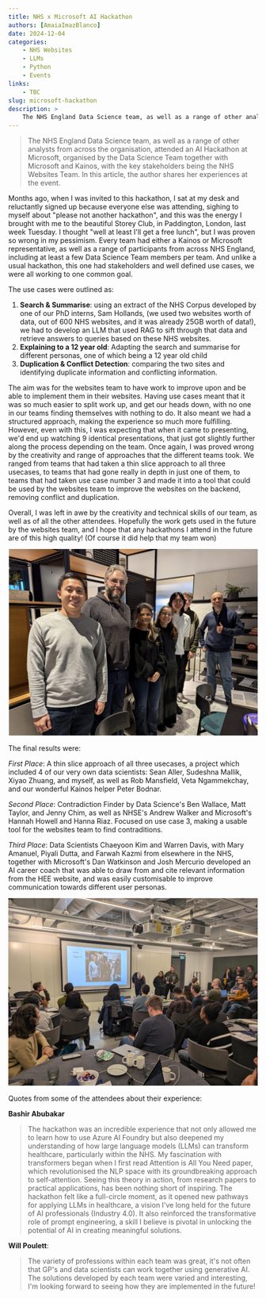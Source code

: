 ```yaml
---
title: NHS x Microsoft AI Hackathon
authors: [AmaiaImazBlanco]
date: 2024-12-04
categories: 
    - NHS Websites
    - LLMs
    - Python
    - Events
links:
    - TBC
slug: microsoft-hackathon
description: >
    The NHS England Data Science team, as well as a range of other analysts from across the organisation, attended an AI Hackathon at Microsoft, organised by the Data Science Team together with Microsoft and Kainos, with the key stakeholders being the NHS Websites Team. 
---
```


> The NHS England Data Science team, as well as a range of other analysts from across the organisation, attended an AI Hackathon at Microsoft, organised by the Data Science Team together with Microsoft and Kainos, with the key stakeholders being the NHS Websites Team. In this article, the author shares her experiences at the event. 

<!-- more -->

Months ago, when I was invited to this hackathon, I sat at my desk and reluctantly signed up because everyone else was attending, sighing to myself about "please not another hackathon", and this was the energy I brought with me to the beautiful Storey Club, in Paddington, London, last week Tuesday. I thought "well at least I'll get a free lunch", but I was proven so wrong in my pessimism. Every team had either a Kainos or Microsoft representative, as well as a range of participants from across NHS England, including at least a few Data Science Team members per team. And unlike a usual hackathon, this one had stakeholders and well defined use cases, we were all working to one common goal. 

The use cases were outlined as: 

1. **Search & Summarise**: using an extract of the NHS Corpus developed by one of our PhD interns, Sam Hollands, (we used two websites worth of data, out of 600 NHS websites, and it was already 25GB worth of data!), we had to develop an LLM that used RAG to sift through that data and retrieve answers to queries based on these NHS websites.
2. **Explaining to a 12 year old**: Adapting the search and summarise for different personas, one of which being a 12 year old child
3. **Duplication & Conflict Detection**: comparing the two sites and identifying duplicate information and conflicting information.

The aim was for the websites team to have work to improve upon and be able to implement them in their websites. Having use cases meant that it was so much easier to split work up, and get our heads down, with no one in our teams finding themselves with nothing to do. It also meant we had a structured approach, making the experience so much more fulfilling. However, even with this, I was expecting that when it came to presenting, we'd end up watching 9 identical presentations, that just got slightly further along the process depending on the team. Once again, I was proved wrong by the creativity and range of approaches that the different teams took. We ranged from teams that had taken a thin slice approach to all three usecases, to teams that had gone really in depth in just one of them, to teams that had taken use case number 3 and made it into a tool that could be used by the websites team to improve the websites on the backend, removing conflict and duplication. 

Overall, I was left in awe by the creativity and technical skills of our team, as well as of all the other attendees. Hopefully the work gets used in the future by the websites team, and I hope that any hackathons I attend in the future are of this high quality! (Of course it did help that my team won)

![Picture of team 9, the winning team](../../images/microsoft-hackathon/team9.JPG)

The final results were: 

*First Place*: A thin slice approach of all three usecases, a project which included 4 of our very own data scientists: Sean Aller, Sudeshna Mallik, Xiyao Zhuang, and myself, as well as Rob Mansfield, Veta Ngammekchay, and our wonderful Kainos helper Peter Bodnar. 

*Second Place*: Contradiction Finder by Data Science's Ben Wallace, Matt Taylor, and Jenny Chim, as well as NHSE's Andrew Walker and Microsoft's Hannah Howell and Hanna Riaz. Focused on use case 3, making a usable tool for the websites team to find contraditions. 

*Third Place*: Data Scientists Chaeyoon Kim and Warren Davis, with Mary Amanuel, Piyali Dutta, and Farwah Kazmi from elsewhere in the NHS, together with Microsoft's Dan Watkinson and Josh Mercurio developed an AI career coach that was able to draw from and cite relevant information from the HEE website, and was easily customisable to improve communication towards different user personas.

![Team 9 presenting to a room full of people.](../../images/microsoft-hackathon/teampresentations.JPG)

Quotes from some of the attendees about their experience: 

**Bashir Abubakar**
> The hackathon was an incredible experience that not only allowed me to learn how to use Azure AI Foundry but also deepened my understanding of how large language models (LLMs) can transform healthcare, particularly within the NHS. My fascination with transformers began when I first read Attention is All You Need paper, which revolutionised the NLP space with its groundbreaking approach to self-attention. Seeing this theory in action, from research papers to practical applications, has been nothing short of inspiring.
The hackathon felt like a full-circle moment, as it opened new pathways for applying LLMs in healthcare, a vision I’ve long held for the future of AI professionals (Industry 4.0). It also reinforced the transformative role of prompt engineering, a skill I believe is pivotal in unlocking the potential of AI in creating meaningful solutions. 

**Will Poulett**:
> The variety of professions within each team was great, it's not often that GP's and data scientists can work together using generative AI. The solutions developed by each team were varied and interesting, I'm looking forward to seeing how they are implemented in the future!